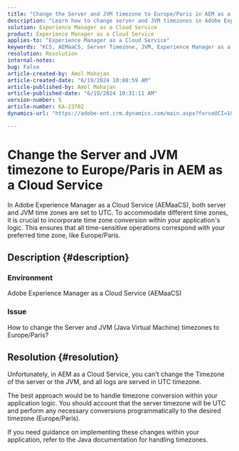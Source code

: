 ```yaml
---
title: "Change the Server and JVM timezone to Europe/Paris in AEM as a Cloud Service"
description: "Learn how to change server and JVM timezones in Adobe Experience Manager as a Cloud Service."
solution: Experience Manager as a Cloud Service
product: Experience Manager as a Cloud Service
applies-to: "Experience Manager as a Cloud Service"
keywords: "KCS, AEMaaCS, Server Timezone, JVM, Experience Manager as a Cloud Service, Java Virtual Machine"
resolution: Resolution
internal-notes: 
bug: False
article-created-by: Amol Mahajan
article-created-date: "6/19/2024 10:08:59 AM"
article-published-by: Amol Mahajan
article-published-date: "6/19/2024 10:31:11 AM"
version-number: 5
article-number: KA-23702
dynamics-url: "https://adobe-ent.crm.dynamics.com/main.aspx?forceUCI=1&pagetype=entityrecord&etn=knowledgearticle&id=124a6ff1-232e-ef11-840a-00224803d726"

---
```

# Change the Server and JVM timezone to Europe/Paris in AEM as a Cloud Service


In Adobe Experience Manager as a Cloud Service (AEMaaCS), both server and JVM time zones are set to UTC. To accommodate different time zones, it is crucial to incorporate time zone conversion within your application's logic. This ensures that all time-sensitive operations correspond with your preferred time zone, like Europe/Paris.

## Description {#description}


### Environment

Adobe Experience Manager as a Cloud Service (AEMaaCS)

### Issue

How to change the Server and JVM (Java Virtual Machine) timezones to Europe/Paris?


## Resolution {#resolution}


Unfortunately, in AEM as a Cloud Service, you can't change the Timezone of the server or the JVM, and all logs are served in UTC timezone.

The best approach would be to handle timezone conversion within your application logic. You should account that the server timezone will be UTC and perform any necessary conversions programmatically to the desired timezone (Europe/Paris).

If you need guidance on implementing these changes within your application, refer to the Java documentation for handling timezones.
